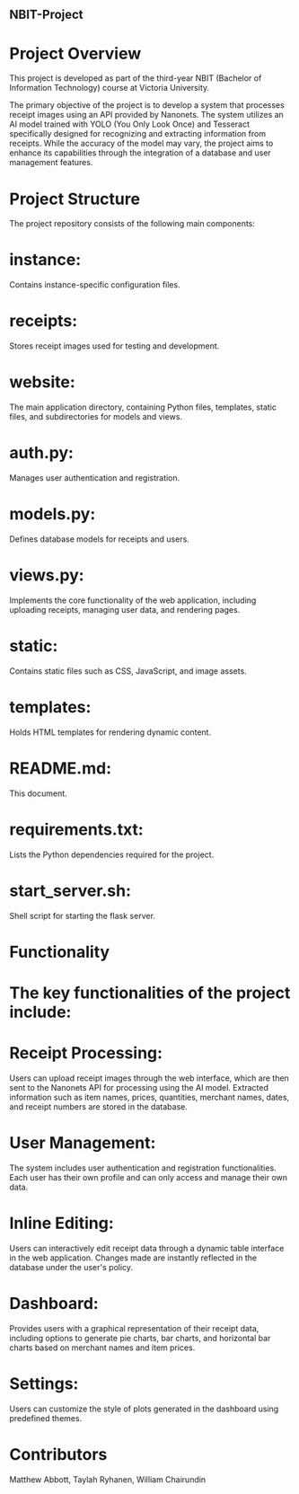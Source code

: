 ## NBIT-Project

# Project Overview

This project is developed as part of the third-year NBIT (Bachelor of Information Technology) course at Victoria University.

The primary objective of the project is to develop a system that processes receipt images using an API provided by Nanonets. The system utilizes an AI model trained with YOLO (You Only Look Once) and Tesseract specifically designed for recognizing and extracting information from receipts. While the accuracy of the model may vary, the project aims to enhance its capabilities through the integration of a database and user management features.

# Project Structure

The project repository consists of the following main components:

# instance: 
Contains instance-specific configuration files.

# receipts: 
Stores receipt images used for testing and development.

# website: 
The main application directory, containing Python files, templates, static files, and subdirectories for models and views.

# auth.py: 
Manages user authentication and registration.

# models.py: 
Defines database models for receipts and users.

# views.py: 
Implements the core functionality of the web application, including uploading receipts, managing user data, and rendering pages.

# static: 
Contains static files such as CSS, JavaScript, and image assets.

# templates: 
Holds HTML templates for rendering dynamic content.

# README.md: 
This document.

# requirements.txt: 
Lists the Python dependencies required for the project.

# start_server.sh: 
Shell script for starting the flask server.

# Functionality

# The key functionalities of the project include:

# Receipt Processing: 
Users can upload receipt images through the web interface, which are then sent to the Nanonets API for processing using the AI model. Extracted information such as item names, prices, quantities, merchant names, dates, and receipt numbers are stored in the database.

# User Management: 
The system includes user authentication and registration functionalities. Each user has their own profile and can only access and manage their own data.

# Inline Editing: 
Users can interactively edit receipt data through a dynamic table interface in the web application. Changes made are instantly reflected in the database under the user's policy.

# Dashboard: 
Provides users with a graphical representation of their receipt data, including options to generate pie charts, bar charts, and horizontal bar charts based on merchant names and item prices.

# Settings: 
Users can customize the style of plots generated in the dashboard using predefined themes.

# Contributors

Matthew Abbott,
Taylah Ryhanen,
William Chairundin
